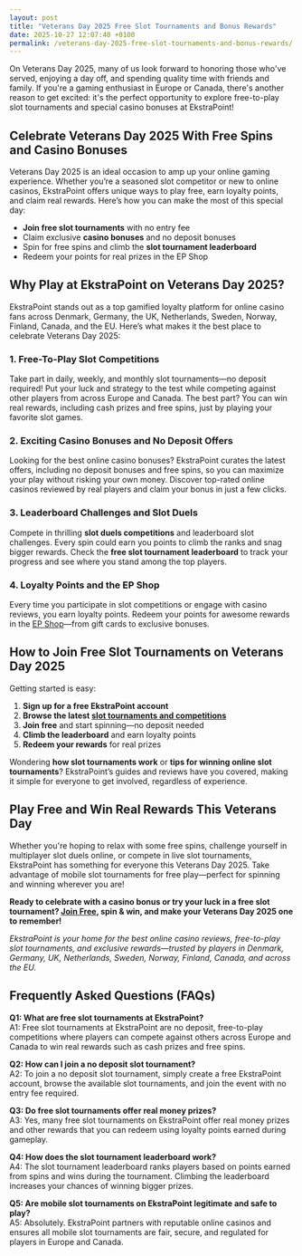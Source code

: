 ```yaml
---
layout: post
title: "Veterans Day 2025 Free Slot Tournaments and Bonus Rewards"
date: 2025-10-27 12:07:40 +0100
permalink: /veterans-day-2025-free-slot-tournaments-and-bonus-rewards/
---
```

On Veterans Day 2025, many of us look forward to honoring those who've served, enjoying a day off, and spending quality time with friends and family. If you're a gaming enthusiast in Europe or Canada, there's another reason to get excited: it's the perfect opportunity to explore free-to-play slot tournaments and special casino bonuses at EkstraPoint!

## Celebrate Veterans Day 2025 With Free Spins and Casino Bonuses

Veterans Day 2025 is an ideal occasion to amp up your online gaming experience. Whether you’re a seasoned slot competitor or new to online casinos, EkstraPoint offers unique ways to play free, earn loyalty points, and claim real rewards. Here’s how you can make the most of this special day:

- **Join free slot tournaments** with no entry fee  
- Claim exclusive **casino bonuses** and no deposit bonuses  
- Spin for free spins and climb the **slot tournament leaderboard**  
- Redeem your points for real prizes in the EP Shop  

## Why Play at EkstraPoint on Veterans Day 2025?

EkstraPoint stands out as a top gamified loyalty platform for online casino fans across Denmark, Germany, the UK, Netherlands, Sweden, Norway, Finland, Canada, and the EU. Here’s what makes it the best place to celebrate Veterans Day 2025:

### 1. Free-To-Play Slot Competitions

Take part in daily, weekly, and monthly slot tournaments—no deposit required! Put your luck and strategy to the test while competing against other players from across Europe and Canada. The best part? You can win real rewards, including cash prizes and free spins, just by playing your favorite slot games.

### 2. Exciting Casino Bonuses and No Deposit Offers

Looking for the best online casino bonuses? EkstraPoint curates the latest offers, including no deposit bonuses and free spins, so you can maximize your play without risking your own money. Discover top-rated online casinos reviewed by real players and claim your bonus in just a few clicks.

### 3. Leaderboard Challenges and Slot Duels

Compete in thrilling **slot duels competitions** and leaderboard slot challenges. Every spin could earn you points to climb the ranks and snag bigger rewards. Check the **free slot tournament leaderboard** to track your progress and see where you stand among the top players.

### 4. Loyalty Points and the EP Shop

Every time you participate in slot competitions or engage with casino reviews, you earn loyalty points. Redeem your points for awesome rewards in the [EP Shop](https://ekstrapoint.com/shop)—from gift cards to exclusive bonuses.

## How to Join Free Slot Tournaments on Veterans Day 2025

Getting started is easy:

1. **Sign up for a free EkstraPoint account**  
2. **Browse the latest [slot tournaments and competitions](https://ekstrapoint.com/competitions)**  
3. **Join free** and start spinning—no deposit needed  
4. **Climb the leaderboard** and earn loyalty points  
5. **Redeem your rewards** for real prizes  

Wondering **how slot tournaments work** or **tips for winning online slot tournaments**? EkstraPoint’s guides and reviews have you covered, making it simple for everyone to get involved, regardless of experience.

## Play Free and Win Real Rewards This Veterans Day

Whether you're hoping to relax with some free spins, challenge yourself in multiplayer slot duels online, or compete in live slot tournaments, EkstraPoint has something for everyone this Veterans Day 2025. Take advantage of mobile slot tournaments for free play—perfect for spinning and winning wherever you are!

**Ready to celebrate with a casino bonus or try your luck in a free slot tournament? [Join Free](https://ekstrapoint.com/competitions), spin & win, and make your Veterans Day 2025 one to remember!**

*EkstraPoint is your home for the best online casino reviews, free-to-play slot tournaments, and exclusive rewards—trusted by players in Denmark, Germany, UK, Netherlands, Sweden, Norway, Finland, Canada, and across the EU.*

## Frequently Asked Questions (FAQs)

**Q1: What are free slot tournaments at EkstraPoint?**  
A1: Free slot tournaments at EkstraPoint are no deposit, free-to-play competitions where players can compete against others across Europe and Canada to win real rewards such as cash prizes and free spins.

**Q2: How can I join a no deposit slot tournament?**  
A2: To join a no deposit slot tournament, simply create a free EkstraPoint account, browse the available slot tournaments, and join the event with no entry fee required.

**Q3: Do free slot tournaments offer real money prizes?**  
A3: Yes, many free slot tournaments on EkstraPoint offer real money prizes and other rewards that you can redeem using loyalty points earned during gameplay.

**Q4: How does the slot tournament leaderboard work?**  
A4: The slot tournament leaderboard ranks players based on points earned from spins and wins during the tournament. Climbing the leaderboard increases your chances of winning bigger prizes.

**Q5: Are mobile slot tournaments on EkstraPoint legitimate and safe to play?**  
A5: Absolutely. EkstraPoint partners with reputable online casinos and ensures all mobile slot tournaments are fair, secure, and regulated for players in Europe and Canada.

<script type="application/ld+json">
{
  "@context": "https://schema.org",
  "@type": "BlogPosting",
  "headline": "Veterans Day 2025 Free Slot Tournaments and Bonus Rewards",
  "description": "Celebrate Veterans Day 2025 with EkstraPoint's free-to-play slot tournaments, casino bonuses, no deposit offers, and leaderboard challenges for players in Europe and Canada.",
  "author": {
    "@type": "Person",
    "name": "EkstraPoint"
  },
  "publisher": {
    "@type": "Person",
    "name": "EkstraPoint"
  },
  "datePublished": "2025-11-11",
  "mainEntityOfPage": {
    "@type": "WebPage",
    "@id": "https://ekstrapoint.com/blog/veterans-day-2025-free-slot-tournaments"
  },
  "keywords": "casino bonus, no deposit bonus, free spins, online casino reviews, EkstraPoint, free to play, free slot tournaments, free slots tournaments, slot competitions, online slot tournaments, free-to-play slot tournaments, slot tournament leaderboard, daily slot tournaments, weekly slot tournaments, monthly slot tournaments, no deposit slot tournament, live slot tournaments, social slot tournaments, free spins tournaments, slot duels competition, leaderboard slot challenge, free slot tournaments win real money, daily free spins tournament, multiplayer slot duels online, free casino slot competitions no entry fee, mobile slot tournaments free play, free slot leaderboard races, loyalty points, play-to-earn, slot tournaments, EP shop, live competitions, slot tournament cash prize pool, free spins leaderboard competition, real money free slot competitions, free slot competitions with prizes, play slots competition online free, free slot tournament leaderboard ranking, weekly free spins slot races, no deposit leaderboard slots challenge, free to enter slot tournament, what are free slot tournaments, how do slot tournaments work, can you win money in free slot tournaments, how to join slot competitions online, best free slot tournaments today, are mobile slot tournaments legit, what is a slot tournament leaderboard, how to get leaderboard points in slot competitions, do free slot tournaments have cash prizes, tips for winning online slot tournaments",
  "inLanguage": "en",
  "regionServed": ["Denmark", "Germany", "United Kingdom", "Netherlands", "Sweden", "Norway", "Finland", "Canada", "EU"]
}
</script>

<script type="application/ld+json">
{
  "@context": "https://schema.org",
  "@type": "FAQPage",
  "mainEntity": [
    {
      "@type": "Question",
      "name": "What are free slot tournaments at EkstraPoint?",
      "acceptedAnswer": {
        "@type": "Answer",
        "text": "Free slot tournaments at EkstraPoint are no deposit, free-to-play competitions where players can compete against others across Europe and Canada to win real rewards such as cash prizes and free spins."
      }
    },
    {
      "@type": "Question",
      "name": "How can I join a no deposit slot tournament?",
      "acceptedAnswer": {
        "@type": "Answer",
        "text": "To join a no deposit slot tournament, simply create a free EkstraPoint account, browse the available slot tournaments, and join the event with no entry fee required."
      }
    },
    {
      "@type": "Question",
      "name": "Do free slot tournaments offer real money prizes?",
      "acceptedAnswer": {
        "@type": "Answer",
        "text": "Yes, many free slot tournaments on EkstraPoint offer real money prizes and other rewards that you can redeem using loyalty points earned during gameplay."
      }
    },
    {
      "@type": "Question",
      "name": "How does the slot tournament leaderboard work?",
      "acceptedAnswer": {
        "@type": "Answer",
        "text": "The slot tournament leaderboard ranks players based on points earned from spins and wins during the tournament. Climbing the leaderboard increases your chances of winning bigger prizes."
      }
    },
    {
      "@type": "Question",
      "name": "Are mobile slot tournaments on EkstraPoint legitimate and safe to play?",
      "acceptedAnswer": {
        "@type": "Answer",
        "text": "Absolutely. EkstraPoint partners with reputable online casinos and ensures all mobile slot tournaments are fair, secure, and regulated for players in Europe and Canada."
      }
    }
  ]
}
</script>